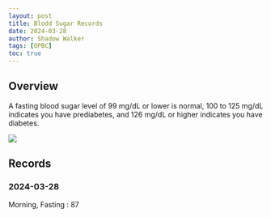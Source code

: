 ```yaml
---
layout: post
title: Blodd Sugar Records
date: 2024-03-28
author: Shadow Walker
tags: [OPBC]
toc: true
---
```


## Overview

A fasting blood sugar level of 99 mg/dL or lower is normal, 100 to 125 mg/dL indicates you have prediabetes, and 126 mg/dL or higher indicates you have diabetes.

![](https://www.cdc.gov/diabetes/images/basics/CDC_Diabetes_Social_Ad_Concept_A2_Facebook.png)

## Records

### 2024-03-28

Morning, Fasting : 87